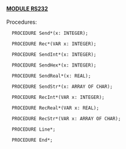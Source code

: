 
#### [MODULE RS232](https://github.com/io-core/System/blob/main/RS232.Mod)

Procedures:

```
  PROCEDURE Send*(x: INTEGER);
```
```
  PROCEDURE Rec*(VAR x: INTEGER);
```
```
  PROCEDURE SendInt*(x: INTEGER);
```
```
  PROCEDURE SendHex*(x: INTEGER);
```
```
  PROCEDURE SendReal*(x: REAL);
```
```
  PROCEDURE SendStr*(x: ARRAY OF CHAR);
```
```
  PROCEDURE RecInt*(VAR x: INTEGER);
```
```
  PROCEDURE RecReal*(VAR x: REAL);
```
```
  PROCEDURE RecStr*(VAR x: ARRAY OF CHAR);
```
```
  PROCEDURE Line*;
```
```
  PROCEDURE End*;
```
